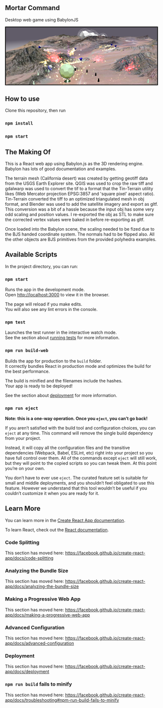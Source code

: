## Mortar Command  

Desktop web game using BabylonJS

![Screenshot](./screenshot.png?raw=true)

## How to use
Clone this repository, then run
### `npm install`
### `npm start`


## The Making Of
This is a React web app using Babylon.js as the 3D rendering engine.  Babylon has lots of good 
documentation and examples.

The terrain mesh (California desert) was created by getting geotiff data from the USGS Earth Explorer site. QGIS
was used to crop the raw tiff and gdalwarp was used to convert the tif to a format that
the Tin-Terrain utility likes (Web Mercator projection EPSG:3857 and 'square pixel' aspect
ratio). Tin-Terrain converted the tiff to an optimized triangulated mesh in obj format, and
Blender was used to add the satellite imagery and export as gltf.  This conversion was a 
bit of a hassle because the input obj has some very odd scaling and position values. I 
re-exported the obj as STL to make sure the corrected vertex values were baked in before
re-exporting as gltf.

Once loaded into the Babylon scene,  the scaling needed to be fized due to the BJS
handed coordinate system. The normals had to be flipped also.  All the other objects
are BJS primitives from the provided polyhedra examples.


## Available Scripts

In the project directory, you can run:

### `npm start`

Runs the app in the development mode.<br>
Open [http://localhost:3000](http://localhost:3000) to view it in the browser.

The page will reload if you make edits.<br>
You will also see any lint errors in the console.


### `npm test`

Launches the test runner in the interactive watch mode.<br>
See the section about [running tests](https://facebook.github.io/create-react-app/docs/running-tests) for more information.


### `npm run build-web`

Builds the app for production to the `build` folder.<br>
It correctly bundles React in production mode and optimizes the build for the best performance.

The build is minified and the filenames include the hashes.<br>
Your app is ready to be deployed!

See the section about [deployment](https://facebook.github.io/create-react-app/docs/deployment) for more information.

### `npm run eject`

**Note: this is a one-way operation. Once you `eject`, you can’t go back!**

If you aren’t satisfied with the build tool and configuration choices, you can `eject` at any time. This command will remove the single build dependency from your project.

Instead, it will copy all the configuration files and the transitive dependencies (Webpack, Babel, ESLint, etc) right into your project so you have full control over them. All of the commands except `eject` will still work, but they will point to the copied scripts so you can tweak them. At this point you’re on your own.

You don’t have to ever use `eject`. The curated feature set is suitable for small and middle deployments, and you shouldn’t feel obligated to use this feature. However we understand that this tool wouldn’t be useful if you couldn’t customize it when you are ready for it.

## Learn More

You can learn more in the [Create React App documentation](https://facebook.github.io/create-react-app/docs/getting-started).

To learn React, check out the [React documentation](https://reactjs.org/).

### Code Splitting

This section has moved here: https://facebook.github.io/create-react-app/docs/code-splitting

### Analyzing the Bundle Size

This section has moved here: https://facebook.github.io/create-react-app/docs/analyzing-the-bundle-size

### Making a Progressive Web App

This section has moved here: https://facebook.github.io/create-react-app/docs/making-a-progressive-web-app

### Advanced Configuration

This section has moved here: https://facebook.github.io/create-react-app/docs/advanced-configuration

### Deployment

This section has moved here: https://facebook.github.io/create-react-app/docs/deployment

### `npm run build` fails to minify

This section has moved here: https://facebook.github.io/create-react-app/docs/troubleshooting#npm-run-build-fails-to-minify
